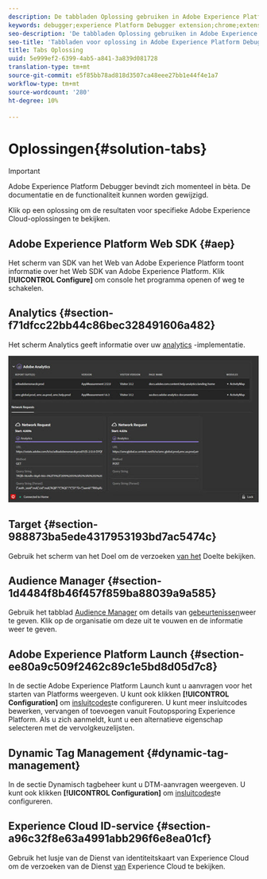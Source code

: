 ```yaml
---
description: De tabbladen Oplossing gebruiken in Adobe Experience Platform Debugger
keywords: debugger;experience Platform Debugger extension;chrome;extension;summary;clear;requests;solutions;solution;information;analytics;target;audience manager;media optimizer;amo;id service
seo-description: 'De tabbladen Oplossing gebruiken in Adobe Experience Platform Debugger '
seo-title: 'Tabbladen voor oplossing in Adobe Experience Platform Debugger '
title: Tabs Oplossing
uuid: 5e999ef2-6399-4ab5-a841-3a839d081728
translation-type: tm+mt
source-git-commit: e5f85bb78ad818d3507ca48eee27bb1e44f4e1a7
workflow-type: tm+mt
source-wordcount: '280'
ht-degree: 10%

---
```



# Oplossingen{#solution-tabs}

>[!IMPORTANT]
>
>Adobe Experience Platform Debugger bevindt zich momenteel in bèta. De documentatie en de functionaliteit kunnen worden gewijzigd.

Klik op een oplossing om de resultaten voor specifieke Adobe Experience Cloud-oplossingen te bekijken.

## Adobe Experience Platform Web SDK {#aep}

Het scherm van SDK van het Web van Adobe Experience Platform toont informatie over het Web SDK van Adobe Experience Platform. Klik **[!UICONTROL Configure]** om console het programma openen of weg te schakelen.

## Analytics {#section-f71dfcc22bb44c86bec328491606a482}

Het scherm Analytics geeft informatie over uw [analytics](https://docs.adobe.com/content/help/nl-NL/analytics/landing/home.html) -implementatie.

![](assets/analytics.jpg)

## Target {#section-988873ba5ede4317953193bd7ac5474c}

Gebruik het scherm van het Doel om de verzoeken [van het](https://docs.adobe.com/content/help/en/target/using/target-home.html) Doel<!-- or [Mbox Trace](https://docs.adobe.com/content/help/en/target/using/activities/troubleshoot-activities/content-trouble.html) response details-->te bekijken.

## Audience Manager {#section-1d4484f8b46f457f859ba88039a9a585}

Gebruik het tabblad [Audience Manager](https://docs.adobe.com/content/help/en/audience-manager/user-guide/aam-home.html) om details van [gebeurtenissen](https://docs.adobe.com/content/help/en/audience-manager/user-guide/api-and-sdk-code/dcs/dcs-event-calls/dcs-event-calls.html)weer te geven. Klik op de organisatie om deze uit te vouwen en de informatie weer te geven.

## Adobe Experience Platform Launch {#section-ee80a9c509f2462c89c1e5bd8d05d7c8}

In de sectie Adobe Experience Platform Launch kunt u aanvragen voor het starten van Platforms weergeven. U kunt ook klikken **[!UICONTROL Configuration]** om [insluitcodes](https://docs.adobe.com/content/help/en/launch/using/reference/upgrade/link-dtm-embed-code.html)te configureren. U kunt meer insluitcodes bewerken, vervangen of toevoegen vanuit Foutopsporing Experience Platform. Als u zich aanmeldt, kunt u een alternatieve eigenschap selecteren met de vervolgkeuzelijsten.

## Dynamic Tag Management {#dynamic-tag-management}

In de sectie Dynamisch tagbeheer kunt u DTM-aanvragen weergeven. U kunt ook klikken **[!UICONTROL Configuration]** om [insluitcodes](https://docs.adobe.com/content/help/en/dtm/using/client-side/code.html)te configureren.

## Experience Cloud ID-service {#section-a96c32f8e63a4991abb296f6e8ea01cf}

Gebruik het lusje van de Dienst van identiteitskaart van Experience Cloud om de verzoeken van de Dienst [van](https://docs.adobe.com/content/help/nl-NL/id-service/using/home.html) Experience Cloud te bekijken.